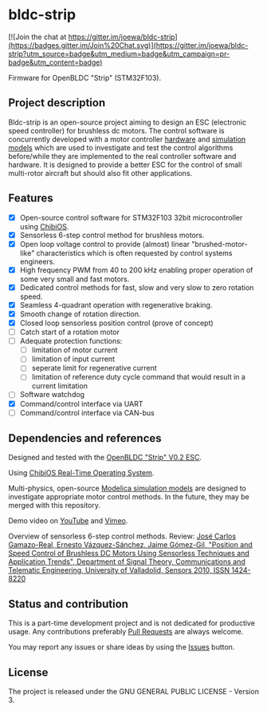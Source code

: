 bldc-strip
==========

[![Join the chat at https://gitter.im/joewa/bldc-strip](https://badges.gitter.im/Join%20Chat.svg)](https://gitter.im/joewa/bldc-strip?utm_source=badge&utm_medium=badge&utm_campaign=pr-badge&utm_content=badge)

Firmware for OpenBLDC "Strip" (STM32F103).

## Project description

Bldc-strip is an open-source project aiming to design an ESC (electronic speed controller) for brushless dc motors. The control software is concurrently developed with a motor controller [hardware](https://github.com/joewa/open-bldc-hardware/tree/master/strip/v0.2) and [simulation models](https://github.com/joewa/open-bldc-modelica) which are used to investigate and test the control algorithms before/while they are implemented to the real controller software and hardware. It is designed to provide a better ESC for the control of small multi-rotor aircraft but should also fit other applications.

## Features

- [x] Open-source control software for STM32F103 32bit microcontroller using [ChibiOS](http://www.chibios.org).
- [x] Sensorless 6-step control method for brushless motors.
- [x] Open loop voltage control to provide (almost) linear "brushed-motor-like" characteristics which is often requested by control systems engineers.
- [x] High frequency PWM from 40 to 200 kHz enabling proper operation of some very small and fast motors.
- [x] Dedicated control methods for fast, slow and very slow to zero rotation speed.
- [x] Seamless 4-quadrant operation with regenerative braking.
- [x] Smooth change of rotation direction.
- [x] Closed loop sensorless position control (prove of concept)
- [ ] Catch start of a rotation motor
- [ ] Adequate protection functions:
  - [ ] limitation of motor current
  - [ ] limitation of input current
  - [ ] seperate limit for regenerative current
  - [ ] limitation of reference duty cycle command that would result in a current limitation
- [ ] Software watchdog
- [x] Command/control interface via UART
- [ ] Command/control interface via CAN-bus

## Dependencies and references

Designed and tested with the [OpenBLDC "Strip" V0.2 ESC](https://github.com/joewa/open-bldc-hardware/tree/master/strip/v0.2).

Using [ChibiOS Real-Time Operating System](http://www.chibios.org).

Multi-physics, open-source [Modelica simulation models](https://github.com/joewa/open-bldc-modelica) are designed to investigate appropriate motor control methods. In the future, they may be merged with this repository.

Demo video on [YouTube](https://youtu.be/5QIjhmtY5ok) and [Vimeo](https://vimeo.com/124761289).

Overview of sensorless 6-step control methods.
	Review: [José Carlos Gamazo-Real, Ernesto Vázquez-Sánchez, Jaime Gómez-Gil, "Position and Speed Control of Brushless DC Motors Using Sensorless Techniques and Application Trends", Department of Signal Theory, Communications and Telematic Engineering, University of Valladolid, Sensors 2010, ISSN 1424-8220](http://citeseerx.ist.psu.edu/viewdoc/summary?doi=10.1.1.287.5781)

## Status and contribution

This is a part-time development project and is not dedicated for productive usage. Any contributions preferably [Pull Requests](https://github.com/joewa/bldc-strip/pulls) are always welcome.

You may report any issues or share ideas by using the [Issues](https://github.com/joewa/bldc-strip/issues) button.

## License

The project is released under the GNU GENERAL PUBLIC LICENSE - Version 3.

